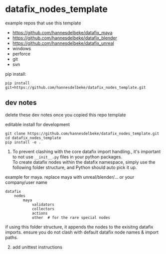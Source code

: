 # datafix_nodes_template

example repos that use this template
- https://github.com/hannesdelbeke/datafix_maya
- https://github.com/hannesdelbeke/datafix_blender
- https://github.com/hannesdelbeke/datafix_unreal
- windows
- perforce
- git
- svn

pip install:
```
pip install git+https://github.com/hannesdelbeke/datafix_nodes_template.git
```

## dev notes
delete these dev notes once you copied this repo template

editable install for development
```
git clone https://github.com/hannesdelbeke/datafix_nodes_template.git
cd datafix_nodes_template
pip install -e .
```



1. To prevent clashing with the core datafix import handling., it's important to not use `__init__.py` files in your python packages.  
To create datafix nodes within the datafix namespace, simply use the following folder structure, and Python should auto pick it up.

example for maya. replace maya with unreal/blender/... or your company/user name
```
datafix
    nodes
        maya
            validators
            collectors
            actions
            other  # for the rare special nodes
```
if using this folder structure, it appends the nodes to the exisitng datafix imports.
ensure you do not clash with default datafix node names & import paths.

2. add unittest instructions

